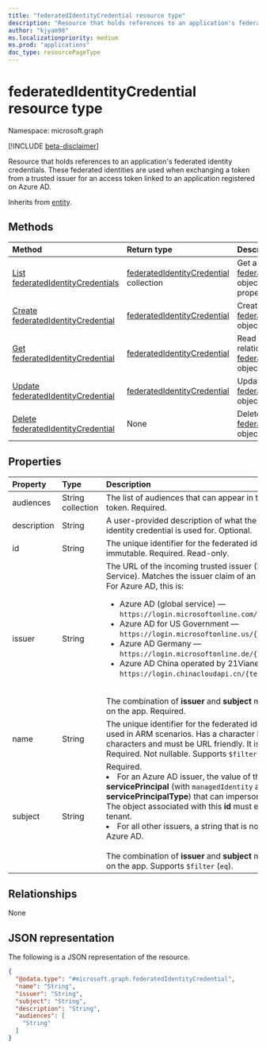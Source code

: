 ```yaml
---
title: "federatedIdentityCredential resource type"
description: "Resource that holds references to an application's federated identity credentials. These federated identities are used when exchanging a token from a trusted issuer for an access token linked to an application registered on Azure AD."
author: "kjyam98"
ms.localizationpriority: medium
ms.prod: "applications"
doc_type: resourcePageType
---
```


# federatedIdentityCredential resource type

Namespace: microsoft.graph

[!INCLUDE [beta-disclaimer](../../includes/beta-disclaimer.md)]

Resource that holds references to an application's federated identity credentials. These federated identities are used when exchanging a token from a trusted issuer for an access token linked to an application registered on Azure AD.

Inherits from [entity](../resources/entity.md).

## Methods
|Method|Return type|Description|
|:---|:---|:---|
|[List federatedIdentityCredentials](../api/application-list-federatedidentitycredentials.md)|[federatedIdentityCredential](../resources/federatedidentitycredential.md) collection|Get a list of the [federatedIdentityCredential](../resources/federatedidentitycredential.md) objects and their properties.|
|[Create federatedIdentityCredential](../api/application-post-federatedidentitycredentials.md)|[federatedIdentityCredential](../resources/federatedidentitycredential.md)|Create a new [federatedIdentityCredential](../resources/federatedidentitycredential.md) object.|
|[Get federatedIdentityCredential](../api/federatedidentitycredential-get.md)|[federatedIdentityCredential](../resources/federatedidentitycredential.md)|Read the properties and relationships of a [federatedIdentityCredential](../resources/federatedidentitycredential.md) object.|
|[Update federatedIdentityCredential](../api/federatedidentitycredential-update.md)|[federatedIdentityCredential](../resources/federatedidentitycredential.md)|Update the properties of a [federatedIdentityCredential](../resources/federatedidentitycredential.md) object.|
|[Delete federatedIdentityCredential](../api/federatedidentitycredential-delete.md)|None|Deletes a [federatedIdentityCredential](../resources/federatedidentitycredential.md) object.|

## Properties
|Property|Type|Description|
|:---|:---|:---|
| audiences | String collection | The list of audiences that can appear in the issued token. Required. |
| description | String | A user-provided description of what the federated identity credential is used for. Optional.  |
| id| String | The unique identifier for the federated identity. It is immutable. Required. Read-only.  |
| issuer | String | The URL of the incoming trusted issuer (Secure Token Service). Matches the issuer claim of an access token. For Azure AD, this is: <ul><li>Azure AD (global service) — `https://login.microsoftonline.com/{tenantid}/v2.0` </li><li>Azure AD for US Government — `https://login.microsoftonline.us/{tenantid}/v2.0`</li><li>Azure AD Germany — `https://login.microsoftonline.de/{tenantid}/v2.0`</li><li>Azure AD China operated by 21Vianet — `https://login.chinacloudapi.cn/{tenantid}/v2.0`</li></ul> <br>The combination of **issuer** and **subject** must be unique on the app. Required. |
| name | String | The unique identifier for the federated identity to be used in ARM scenarios. Has a character limit of 120 characters and must be URL friendly. It is immutable. Required. Not nullable. Supports `$filter` (`eq`). |
| subject | String | Required. <li>For an Azure AD issuer, the value of the **id** of the **servicePrincipal** (with `managedIdentity` as the **servicePrincipalType**) that can impersonate the app. The object associated with this **id** must exist in the tenant.</li><li>For all other issuers, a string that is not validated by Azure AD.</ul><br><br>The combination of **issuer** and **subject** must be unique on the app. Supports `$filter` (`eq`). |


## Relationships

None


## JSON representation
The following is a JSON representation of the resource.
<!-- {
  "blockType": "resource",
  "keyProperty": "id",
  "@odata.type": "microsoft.graph.federatedIdentityCredential",
  "baseType": "microsoft.graph.entity",
  "openType": false
}
-->
``` json
{
  "@odata.type": "#microsoft.graph.federatedIdentityCredential",
  "name": "String",
  "issuer": "String",
  "subject": "String",
  "description": "String",
  "audiences": [
    "String"
  ]
}
```


